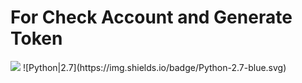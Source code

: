 # For Check Account and Generate Token
<img src="https://github.com/R3DB0T/afbc/blob/master/Screenshot_2019-09-06-21-24-34-473_com.termux.png"/>
![Python|2.7](https://img.shields.io/badge/Python-2.7-blue.svg)
